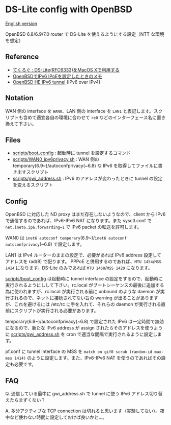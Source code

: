 # DS-Lite config with OpenBSD

[English version](README.md)

OpenBSD 6.8/6.9/7.0 router で DS-Lite を使えるようにする設定（NTT な環境を想定）

## Reference
- [てくろぐ : DS-Lite(RFC6333)をMacOS Xで利用する](https://techlog.iij.ad.jp/contents/dslite-macosx)
- [OpenBSDでIPv6 IPoEを設定したときのメモ](https://mano.xyz/post/2018-12-02-openbsd-ipv6-ipoe/)
- [OpenBSD HE IPv6 tunnel](https://xw.is/wiki/OpenBSD_HE_IPv6_tunnel) (IPv6 over IPv4)

## Notation

WAN 側の interface を `WAN0`、LAN 側の interface を `LAN1` と表記します。スクリプトも含めて適宜各自の環境に合わせて `re0` などのインターフェース名に置き換えて下さい。

## Files

- [scripts/boot_config](scripts/boot_config) : 起動時に tunnel を設定するコマンド
- [scripts/WAN0_ipv6privacy.sh](scripts/WAN0_ipv6privacy.sh) : WAN 側の temporary(6.9~)/autoconfprivacy(~6.8) な IPv6 を取得してファイルに書き出すスクリプト
- [scripts/gwi_address.sh](scripts/gwi_address.sh) : IPv6 のアドレスが変わったときに tunnel の設定を変えるスクリプト

## Config
OpenBSD に対応した ND proxy はまだ存在しないようなので、client から IPv6 で通信するのであれば、IPv6-IPv6 NAT になります。また sysctl.conf で `net.inet6.ip6.forwarding=1` で IPv6 packet の転送を許可します。

WAN0 は `inet6 autoconf temporary`(6.9~)/`inet6 autoconf autoconfprivacy`(~6.8) で設定します。

LAN1 は IPv4 ルーターのままの設定で、必要があれば IPv6 address 設定してアドレスを rad(8) で配ります。
PPPoE と併用するのであれば、`MTU 1454`/`MSS 1414` になります。DS-Lite のみであれば `MTU 1460`/`MSS 1420` になります。

[scripts/boot_config](scripts/boot_config) は起動時に tunnel interface の設定をするので、起動時に実行されるようにしして下さい。rc.local がブートシーケンスの最後に追加する為に使われますが、rc.local が実行される前に unbound のような daemon が実行されるので、ネットに接続されてない旨の warning が出ることがありますが、これを避けるには /etc/rc に手を入れて、それらの daemon が実行される直前にスクリプトが実行される必要があります。

temporary(6.9~)/autoconfprivacy(~6.8) で設定された IPv6 は一定時間で無効になるので、新たな IPv6 address が assign されたらそのアドレスを使うように [scripts/gwi_address.sh](scripts/gwi_address.sh) を cron で適当な間隔で実行されるように設定します。

pf.conf に tunnel interface の MSS を `match on gif0 scrub (random-id max-mss 1414)` のように設定します。また、IPv6-IPv6 NAT を使うのであればその設定も必要です。

## FAQ
Q. 通信している最中に gwi_address.sh で tunnel に使う IPv6 アドレス切り替えたらまずくない？

A. 多分アクティブな TCP connection は切れると思います（実験してない）。夜中など使わない時間に設定しておけば良いかと…。
